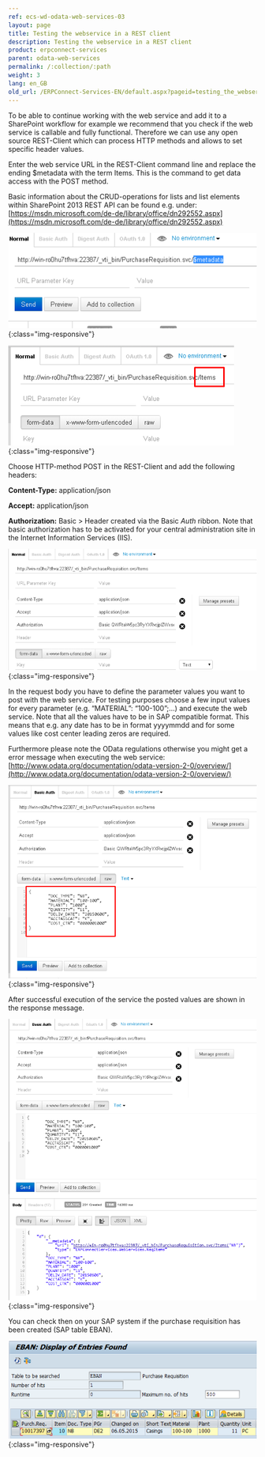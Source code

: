```yaml
---
ref: ecs-wd-odata-web-services-03
layout: page
title: Testing the webservice in a REST client
description: Testing the webservice in a REST client
product: erpconnect-services
parent: odata-web-services
permalink: /:collection/:path
weight: 3
lang: en_GB
old_url: /ERPConnect-Services-EN/default.aspx?pageid=testing_the_webservice_in_a_rest_client
---
```


To be able to continue working with the web service and add it to a SharePoint workflow for example we recommend that you check if the web service is callable and fully functional. Therefore we can use any open source REST-Client which can process HTTP methods and allows to set specific header values.  

Enter the web service URL in the REST-Client command line and replace the ending $metadata with the term Items. This is the command to get data access with the POST method.

Basic information about the CRUD-operations for lists and list elements within SharePoint 2013 REST API can be found e.g. under:
[https://msdn.microsoft.com/de-de/library/office/dn292552.aspx](https://msdn.microsoft.com/de-de/library/office/dn292552.aspx)

![WSD-OData-Example26](/img/content/WSD-OData-Example26.png){:class="img-responsive"}

![WSD-OData-Example27](/img/content/WSD-OData-Example27.png){:class="img-responsive"}

Choose HTTP-method POST in the REST-Client and add the following headers:

**Content-Type:** application/json

**Accept:** application/json

**Authorization:** Basic > Header created via the Basic *Auth* ribbon. Note that basic authorization has to be activated for your central administration site in the Internet Information Services (IIS).

![WSD-OData-Example28](/img/content/WSD-OData-Example28.png){:class="img-responsive"}

In the request body you have to define the parameter values you want to post with the web service. For testing purposes choose a few input values for every parameter (e.g. “MATERIAL”: “100-100”;...) and execute the web service. Note that all the values have to be in SAP compatible format. This means that e.g. any date has to be in format yyyymmdd and for some values like cost center leading zeros are required.  

Furthermore please note the OData regulations otherwise you might get a error message when executing the web service: [http://www.odata.org/documentation/odata-version-2-0/overview/](http://www.odata.org/documentation/odata-version-2-0/overview/)

![WSD-OData-Example29](/img/content/WSD-OData-Example29.png){:class="img-responsive"}

After successful execution of the service the posted values are shown in the response message.


![WSD-OData-Example31](/img/content/WSD-OData-Example31.png){:class="img-responsive"}

You can check then on your SAP system if the purchase requisition has been created (SAP table EBAN).

![WSD-OData-Example32_1](/img/content/WSD-OData-Example32_1.png){:class="img-responsive"}

